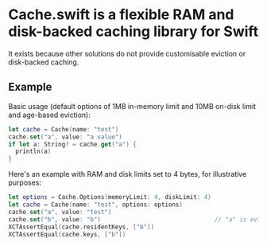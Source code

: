 # Cache.swift is a flexible RAM and disk-backed caching library for Swift

It exists because other solutions do not provide customisable eviction or
disk-backed caching.

## Example

Basic usage (default options of 1MB in-memory limit and 10MB on-disk limit and
age-based eviction):

```swift
let cache = Cache(name: "test")
cache.set("a", value: "a value")
if let a: String? = cache.get("a") {
  println(a)
}
```

Here's an example with RAM and disk limits set to 4 bytes, for illustrative
purposes:

```swift
let options = Cache.Options(memoryLimit: 4, diskLimit: 4)
let cache = Cache(name: "test", options: options)
cache.set("a", value: "test")
cache.set("b", value: "b")                                // "a" is evicted here
XCTAssertEqual(cache.residentKeys, ["b"])
XCTAssertEqual(cache.keys, ["b"])
```
